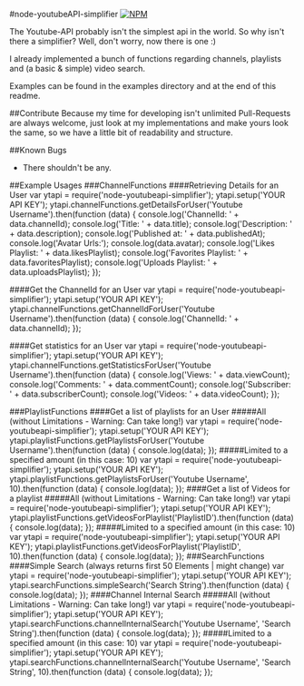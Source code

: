 #node-youtubeAPI-simplifier
[![NPM](https://nodei.co/npm/node-youtubeapi-simplifier.png)](https://www.npmjs.com/package/node-youtubeapi-simplifier)

The Youtube-API probably isn't the simplest api in the world.
So why isn't there a simplifier? Well, don't worry, now there is one :)

I already implemented a bunch of functions regarding channels, playlists and (a basic & simple) video search.

Examples can be found in the examples directory and at the end of this readme.

##Contribute
Because my time for developing isn't unlimited Pull-Requests are always welcome, just look at my implementations and make yours look the same, so we have a little bit of readability and structure.

##Known Bugs
* There shouldn't be any.

##Example Usages
###ChannelFunctions
####Retrieving Details for an User
	var ytapi = require('node-youtubeapi-simplifier');
	ytapi.setup('YOUR API KEY');
	ytapi.channelFunctions.getDetailsForUser('Youtube Username').then(function (data) {
		console.log('ChannelId: ' + data.channelId);
		console.log('Title: ' + data.title);
		console.log('Description: ' + data.description);
		console.log('Published at: ' + data.publishedAt);
		console.log('Avatar Urls:');
		console.log(data.avatar);
		console.log('Likes Playlist: ' + data.likesPlaylist);
		console.log('Favorites Playlist: ' + data.favoritesPlaylist);
		console.log('Uploads Playlist: ' + data.uploadsPlaylist);
	});
	
####Get the ChannelId for an User
	var ytapi = require('node-youtubeapi-simplifier');
	ytapi.setup('YOUR API KEY');
	ytapi.channelFunctions.getChannelIdForUser('Youtube Username').then(function (data) {
		console.log('ChannelId: ' + data.channelId);
	});
	
####Get statistics for an User
	var ytapi = require('node-youtubeapi-simplifier');
	ytapi.setup('YOUR API KEY');
	ytapi.channelFunctions.getStatisticsForUser('Youtube Username').then(function (data) {
		console.log('Views: ' + data.viewCount);
		console.log('Comments: ' + data.commentCount);
		console.log('Subscriber: ' + data.subscriberCount);
		console.log('Videos: ' + data.videoCount);
	});
	
###PlaylistFunctions
####Get a list of playlists for an User
#####All (without Limitations - Warning: Can take long!)
	var ytapi = require('node-youtubeapi-simplifier');
	ytapi.setup('YOUR API KEY');
	ytapi.playlistFunctions.getPlaylistsForUser('Youtube Username').then(function (data) {
		console.log(data);
	});
#####Limited to a specified amount (in this case: 10)
	var ytapi = require('node-youtubeapi-simplifier');
	ytapi.setup('YOUR API KEY');
	ytapi.playlistFunctions.getPlaylistsForUser('Youtube Username', 10).then(function (data) {
		console.log(data);
	});
####Get a list of Videos for a playlist
#####All (without Limitations - Warning: Can take long!)
	var ytapi = require('node-youtubeapi-simplifier');
	ytapi.setup('YOUR API KEY');
	ytapi.playlistFunctions.getVideosForPlaylist('PlaylistID').then(function (data) {
		console.log(data);
	});
#####Limited to a specified amount (in this case: 10)
	var ytapi = require('node-youtubeapi-simplifier');
	ytapi.setup('YOUR API KEY');
	ytapi.playlistFunctions.getVideosForPlaylist('PlaylistID', 10).then(function (data) {
		console.log(data);
	});
###SearchFunctions
####Simple Search (always returns first 50 Elements | might change)
	var ytapi = require('node-youtubeapi-simplifier');
	ytapi.setup('YOUR API KEY');
	ytapi.searchFunctions.simpleSearch('Search String').then(function (data) {
		console.log(data);
	});
####Channel Internal Search
#####All (without Limitations - Warning: Can take long!)
	var ytapi = require('node-youtubeapi-simplifier');
	ytapi.setup('YOUR API KEY');
	ytapi.searchFunctions.channelInternalSearch('Youtube Username', 'Search String').then(function (data) {
		console.log(data);
	});
#####Limited to a specified amount (in this case: 10)
	var ytapi = require('node-youtubeapi-simplifier');
	ytapi.setup('YOUR API KEY');
	ytapi.searchFunctions.channelInternalSearch('Youtube Username', 'Search String', 10).then(function (data) {
		console.log(data);
	});
